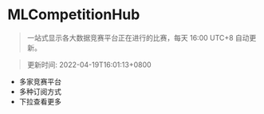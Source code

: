 # MLCompetitionHub

> 一站式显示各大数据竞赛平台正在进行的比赛，每天 16:00 UTC+8 自动更新。
  
> 更新时间: 2022-04-19T16:01:13+0800 

* 多家竞赛平台
* 多种订阅方式
* 下拉查看更多